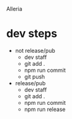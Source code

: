 Alleria

# dev steps

- not release/pub
  - dev staff
  - git add .
  - npm run commit
  - git push
- release/pub
  - dev staff
  - git add .
  - npm run commit
  - npm run release
